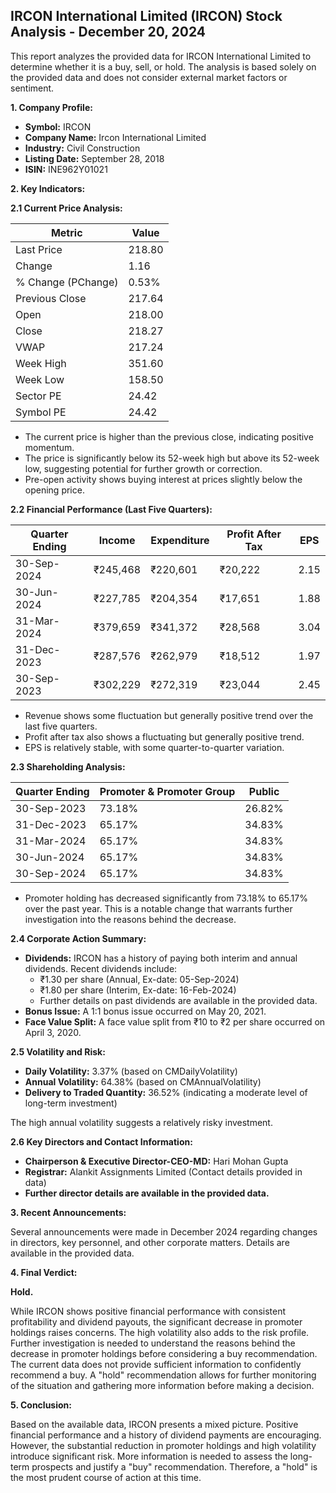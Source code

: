 ## IRCON International Limited (IRCON) Stock Analysis - December 20, 2024

This report analyzes the provided data for IRCON International Limited to determine whether it is a buy, sell, or hold.  The analysis is based solely on the provided data and does not consider external market factors or sentiment.

**1. Company Profile:**

* **Symbol:** IRCON
* **Company Name:** Ircon International Limited
* **Industry:** Civil Construction
* **Listing Date:** September 28, 2018
* **ISIN:** INE962Y01021


**2. Key Indicators:**

**2.1 Current Price Analysis:**

| Metric             | Value     |
|----------------------|------------|
| Last Price          | 218.80     |
| Change              | 1.16       |
| % Change (PChange)  | 0.53%      |
| Previous Close      | 217.64     |
| Open                | 218.00     |
| Close               | 218.27     |
| VWAP                | 217.24     |
| Week High           | 351.60     |
| Week Low            | 158.50     |
| Sector PE           | 24.42      |
| Symbol PE           | 24.42      |


* The current price is higher than the previous close, indicating positive momentum.
* The price is significantly below its 52-week high but above its 52-week low, suggesting potential for further growth or correction.
* Pre-open activity shows buying interest at prices slightly below the opening price.


**2.2 Financial Performance (Last Five Quarters):**

| Quarter Ending     | Income       | Expenditure  | Profit After Tax | EPS      |
|----------------------|--------------|---------------|-------------------|----------|
| 30-Sep-2024       | ₹245,468      | ₹220,601      | ₹20,222           | 2.15     |
| 30-Jun-2024        | ₹227,785      | ₹204,354      | ₹17,651           | 1.88     |
| 31-Mar-2024        | ₹379,659      | ₹341,372      | ₹28,568           | 3.04     |
| 31-Dec-2023        | ₹287,576      | ₹262,979      | ₹18,512           | 1.97     |
| 30-Sep-2023        | ₹302,229      | ₹272,319      | ₹23,044           | 2.45     |

* Revenue shows some fluctuation but generally positive trend over the last five quarters.
* Profit after tax also shows a fluctuating but generally positive trend.
* EPS is relatively stable, with some quarter-to-quarter variation.


**2.3 Shareholding Analysis:**

| Quarter Ending     | Promoter & Promoter Group | Public |
|----------------------|---------------------------|--------|
| 30-Sep-2023       | 73.18%                      | 26.82% |
| 31-Dec-2023       | 65.17%                      | 34.83% |
| 31-Mar-2024        | 65.17%                      | 34.83% |
| 30-Jun-2024        | 65.17%                      | 34.83% |
| 30-Sep-2024       | 65.17%                      | 34.83% |

* Promoter holding has decreased significantly from 73.18% to 65.17% over the past year. This is a notable change that warrants further investigation into the reasons behind the decrease.


**2.4 Corporate Action Summary:**

* **Dividends:**  IRCON has a history of paying both interim and annual dividends.  Recent dividends include:
    * ₹1.30 per share (Annual, Ex-date: 05-Sep-2024)
    * ₹1.80 per share (Interim, Ex-date: 16-Feb-2024)
    * Further details on past dividends are available in the provided data.
* **Bonus Issue:** A 1:1 bonus issue occurred on May 20, 2021.
* **Face Value Split:** A face value split from ₹10 to ₹2 per share occurred on April 3, 2020.


**2.5 Volatility and Risk:**

* **Daily Volatility:** 3.37% (based on CMDailyVolatility)
* **Annual Volatility:** 64.38% (based on CMAnnualVolatility)
* **Delivery to Traded Quantity:** 36.52% (indicating a moderate level of long-term investment)

The high annual volatility suggests a relatively risky investment.


**2.6 Key Directors and Contact Information:**

* **Chairperson & Executive Director-CEO-MD:** Hari Mohan Gupta
* **Registrar:** Alankit Assignments Limited (Contact details provided in data)
* **Further director details are available in the provided data.**


**3. Recent Announcements:**

Several announcements were made in December 2024 regarding changes in directors, key personnel, and other corporate matters.  Details are available in the provided data.


**4. Final Verdict:**

**Hold.**

While IRCON shows positive financial performance with consistent profitability and dividend payouts, the significant decrease in promoter holdings raises concerns.  The high volatility also adds to the risk profile.  Further investigation is needed to understand the reasons behind the decrease in promoter holdings before considering a buy recommendation.  The current data does not provide sufficient information to confidently recommend a buy.  A "hold" recommendation allows for further monitoring of the situation and gathering more information before making a decision.


**5. Conclusion:**

Based on the available data, IRCON presents a mixed picture.  Positive financial performance and a history of dividend payments are encouraging. However, the substantial reduction in promoter holdings and high volatility introduce significant risk.  More information is needed to assess the long-term prospects and justify a "buy" recommendation.  Therefore, a "hold" is the most prudent course of action at this time.
